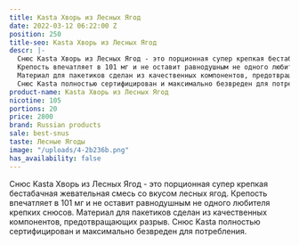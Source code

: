 ```yaml
---
title: Kasta Хворь из Лесных Ягод
date: 2022-03-12 06:22:00 Z
position: 250
title-seo: Kasta Хворь из Лесных Ягод
descr: |-
  Снюс Kasta Хворь из Лесных Ягод - это порционная супер крепкая бестабачная жевательная смесь со вкусом лесных ягод.
  Крепость впечатляет в 101 мг и не оставит равнодушным не одного любителя крепких снюсов.
  Материал для пакетиков сделан из качественных компонентов, предотвращающих разрыв.
  Снюс Kasta полностью сертифицирован и максимально безвреден для потребления.
product-name: Kasta Хворь из Лесных Ягод
nicotine: 105
portions: 20
price: 2800
brand: Russian products
sale: best-snus
taste: Лесные Ягоды
image: "/uploads/4-2b236b.png"
has_availability: false
---
```


Снюс Kasta Хворь из Лесных Ягод - это порционная супер крепкая бестабачная жевательная смесь со вкусом лесных ягод.
Крепость впечатляет в 101 мг и не оставит равнодушным не одного любителя крепких снюсов.
Материал для пакетиков сделан из качественных компонентов, предотвращающих разрыв.
Снюс Kasta полностью сертифицирован и максимально безвреден для потребления.